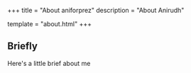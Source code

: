 +++
title = "About aniforprez"
description = "About Anirudh"

template = "about.html"
+++

## Briefly

Here's a little brief about me
